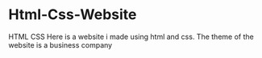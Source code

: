 # Html-Css-Website
HTML CSS
Here is a website i made using html and css. The theme of the website is a business company
